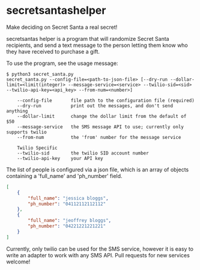 # secretsantashelper
Make deciding on Secret Santa a real secret!

secretsantas helper is a program that will randomize Secret Santa recipients, and send a text message to the person letting them know who they have received to purchase a gift.

To use the program, see the usage message:
```
$ python3 secret_santa.py
secret_santa.py --config-file=<path-to-json-file> [--dry-run --dollar-limit=<limit(integer)> --message-service=<service> --twilio-sid=<sid> --twilio-api-key=<api_key> --from-num=<number>]

    --config-file       file path to the configuration file (required)
    --dry-run           print out the messages, and don't send anything
    --dollar-limit      change the dollar limit from the default of $50
    --message-service   the SMS message API to use; currently only supports twilio
    --from-num          the 'from' number for the message service

    Twilio Specific
    --twilio-sid        the twilio SID account number
    --twilio-api-key    your API key
```


The list of people is configured via a json file, which is an array of objects containing a 'full_name' and 'ph_number' field.

```json
[
    {
        "full_name": "jessica bloggs",
        "ph_number": "04112112112112"
    },
    {
        "full_name": "jeoffrey bloggs",
        "ph_number": "04221221221221"
    }
]
```

Currently, only twilio can be used for the SMS service, however it is easy to write an adapter to work with any SMS API. Pull requests for new services welcome!


